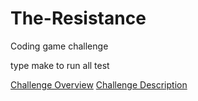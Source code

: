 # The-Resistance
Coding game challenge

type make to run all test

[Challenge Overview](https://www.codingame.com/training/expert/the-resistance)
[Challenge Description](https://www.codingame.com/ide/puzzle/the-resistance)